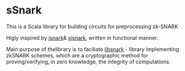 # sSnark

 This is a Scala library for building circuits for preprocessing zk-SNARK
 
 Higly inspired by [jsnark](https://github.com/hicolour/jsnark)& [xjsnark](https://github.com/hicolour/xjsnark), written in functional manner.
 
 Main purpose of thelibrary is to faciliate [libsnark](https://github.com/scipr-lab/libsnark) - library implementing zkSNARK schemes, which are a cryptographic method for proving/verifying, in zero knowledge, the integrity of computations.


 
